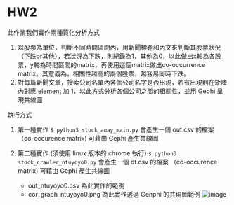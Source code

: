 # HW2
此作業我們實作兩種質化分析方式
1. 以股票為單位，判斷不同時間區間內，用新聞標題和內文來判斷其股票狀況（下跌or其他），若狀況為下跌，則紀錄為1，其他為0，以此做出x軸為各股票，y軸為時間區間的matrix，再使用這個matrix做出co-occurrence matrix。其意義為，相關性越高的兩個股票，越容易同時下跌。
2. 對每篇新聞文章，搜索公司名單內各個公司名字是否出現，若有出現則在矩陣內對應 element 加 1，以此方式分析各個公司之間的相關性，並用 Gephi 呈現共線圖

執行方式
1. 第一種實作
`$ python3 stock_anay_main.py`
會產生一個 out.csv 的檔案 （co-occurence matrix) 
可藉由 Gephi 產生共線圖

2. 第二種實作 (須使用 linux 版本的 chrome 執行)
`$ python3 stock_crawler_ntuyoyo0.py`
會產生一個 df.csv 的檔案 （co-occurence matrix) 
可藉由 Gephi 產生共線圖
    * out_ntuyoyo0.csv 為此實作的範例
    * cor_graph_ntuyoyo0.png 為此實作透過 Genphi 的共現圖範例
    ![image](https://github.com/leo08260826/Fintech_HW/blob/master/hw2/cor_graph_ntuyoyo0.png)

